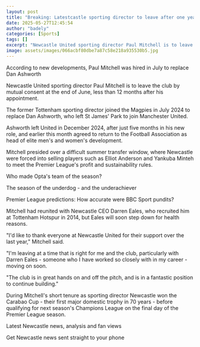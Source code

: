 ```yaml
---
layout: post
title: "Breaking: Latestcastle sporting director to leave after one year"
date: 2025-05-27T12:45:54
author: "badely"
categories: [Sports]
tags: []
excerpt: "Newcastle United sporting director Paul Mitchell is to leave the club less than 12 months after his appointment."
image: assets/images/066acbf80dbe7a87c58e218a935530b5.jpg
---
```


According to new developments, Paul Mitchell was hired in July to replace Dan Ashworth

Newcastle United sporting director Paul Mitchell is to leave the club by mutual consent at the end of June, less than 12 months after his appointment.

The former Tottenham sporting director joined the Magpies in July 2024 to replace Dan Ashworth, who left St James' Park to join Manchester United.

Ashworth left United in December 2024, after just five months in his new role, and earlier this month agreed to return to the Football Association as head of elite men's and women's development.

Mitchell presided over a difficult summer transfer window, where Newcastle were forced into selling players such as Elliot Anderson and Yankuba Minteh to meet the Premier League's profit and sustainability rules. 

Who made Opta's team of the season?

The season of the underdog - and the underachiever

Premier League predictions: How accurate were BBC Sport pundits?

Mitchell had reunited with Newcastle CEO Darren Eales, who recruited him at Tottenham Hotspur in 2014, but Eales will soon step down for health reasons.

"I'd like to thank everyone at Newcastle United for their support over the last year," Mitchell said.

"I'm leaving at a time that is right for me and the club, particularly with Darren Eales - someone who I have worked so closely with in my career - moving on soon.

"The club is in great hands on and off the pitch, and is in a fantastic position to continue building."

During Mitchell's short tenure as sporting director Newcastle won the Carabao Cup - their first major domestic trophy in 70 years - before qualifying for next season's Champions League on the final day of the Premier League season.

Latest Newcastle news, analysis and fan views

Get Newcastle news sent straight to your phone

